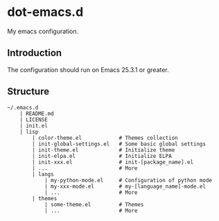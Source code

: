 # dot-emacs.d
My emacs configuration.

## Introduction
The configuration should run on Emacs 25.3.1 or greater.

## Structure
```
~/.emacs.d
    | README.md
    | LICENSE
    | init.el
    | lisp
        | color-theme.el            # Themes collection
        | init-global-settings.el   # Some basic global settings
        | init-theme.el             # Initialize theme
        | init-elpa.el              # Initialize ELPA
        | init-xxx.el               # init-[package_name].el
        | ...                       # More
        | langs
            | my-python-mode.el     # Configuration of python mode
            | my-xxx-mode.el        # my-[language_name]-mode.el
            | ...                   # More
        | themes
            | some-theme.el         # Themes
            | ...                   # More
```
